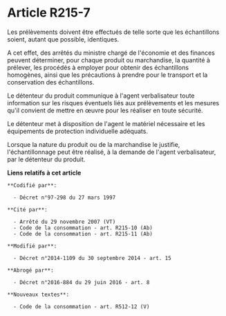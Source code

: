 # Article R215-7

Les prélèvements doivent être effectués de telle sorte que les échantillons soient, autant que possible, identiques.

A cet effet, des arrêtés du ministre chargé de l'économie et des finances peuvent déterminer, pour chaque produit ou
marchandise, la quantité à prélever, les procédés à employer pour obtenir des échantillons homogènes, ainsi que les
précautions à prendre pour le transport et la conservation des échantillons.

Le détenteur du produit communique à l'agent verbalisateur toute information sur les risques éventuels liés aux prélèvements
et les mesures qu'il convient de mettre en œuvre pour les réaliser en toute sécurité. 

Le détenteur met à disposition de l'agent le matériel nécessaire et les équipements de protection individuelle adéquats. 

Lorsque la nature du produit ou de la marchandise le justifie, l'échantillonnage peut être réalisé, à la demande de l'agent
verbalisateur, par le détenteur du produit.

**Liens relatifs à cet article**

	**Codifié par**:

	  - Décret n°97-298 du 27 mars 1997

	**Cité par**:

	  - Arrêté du 29 novembre 2007 (VT)
	  - Code de la consommation - art. R215-10 (Ab)
	  - Code de la consommation - art. R215-11 (Ab)

	**Modifié par**:

	  - Décret n°2014-1109 du 30 septembre 2014 - art. 15

	**Abrogé par**:

	  - Décret n°2016-884 du 29 juin 2016 - art. 8

	**Nouveaux textes**:

	  - Code de la consommation - art. R512-12 (V)
